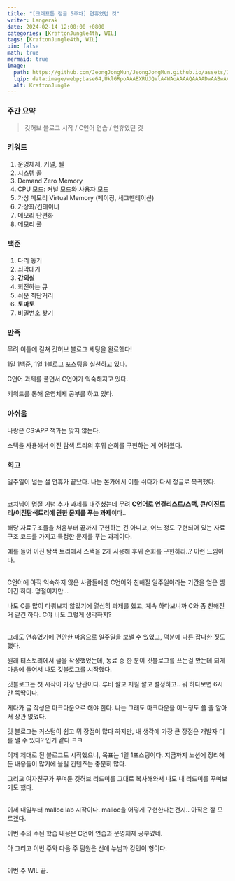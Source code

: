 ```yaml
---
title: "[크래프톤 정글 5주차] 연휴였던 것"
writer: Langerak
date: 2024-02-14 12:00:00 +0800
categories: [KraftonJungle4th, WIL]
tags: [KraftonJungle4th, WIL]
pin: false
math: true
mermaid: true
image:
  path: https://github.com/JeongJongMun/JeongJongMun.github.io/assets/101979073/606fb575-ffce-4656-b694-4e14f54f2654
  lqip: data:image/webp;base64,UklGRpoAAABXRUJQVlA4WAoAAAAQAAAADwAABwAAQUxQSDIAAAARL0AmbZurmr57yyIiqE8oiG0bejIYEQTgqiDA9vqnsUSI6H+oAERp2HZ65qP/VIAWAFZQOCBCAAAA8AEAnQEqEAAIAAVAfCWkAALp8sF8rgRgAP7o9FDvMCkMde9PK7euH5M1m6VWoDXf2FkP3BqV0ZYbO6NA/VFIAAAA
  alt: KraftonJungle
---
```


### **주간 요약**

> 깃허브 블로그 시작 / C언어 연습 / 연휴였던 것
> 

### **키워드**

1. 운영체제, 커널, 셸
2. 시스템 콜
3. Demand Zero Memory
4. CPU 모드: 커널 모드와 사용자 모드
5. 가상 메모리 Virtual Memory (페이징, 세그멘테이션)
6. 가상화/컨테이너
7. 메모리 단편화
8. 메모리 풀

### **백준**

1. 다리 놓기
2. 쇠막대기
3. **강의실**
4. 회전하는 큐
5. 쉬운 최단거리
6. **토마토**
7. 비밀번호 찾기

### **만족**

무려 이틀에 걸쳐 깃허브 블로그 세팅을 완료했다!

1일 1백준, 1일 1블로그 포스팅을 실천하고 있다.

C언어 과제를 풀면서 C언어가 익숙해지고 있다.

키워드를 통해 운영체제 공부를 하고 있다.

### **아쉬움**

나랑은 CS:APP 책과는 맞지 않는다.

스택을 사용해서 이진 탐색 트리의 후위 순회를 구현하는 게 어려웠다.

### **회고**

일주일이 넘는 설 연휴가 끝났다. 나는 본가에서 이틀 쉬다가 다시 정글로 복귀했다.
<br/><br/>

코치님이 명절 기념 추가 과제를 내주셨는데 무려 **C언어로 연결리스트/스택, 큐/이진트리/이진탐색트리에 관한 문제를 푸는 과제**이다..

해당 자료구조들을 처음부터 끝까지 구현하는 건 아니고, 어느 정도 구현되어 있는 자료구조 코드를 가지고 특정한 문제를 푸는 과제이다.

예를 들어 이진 탐색 트리에서 스택을 2개 사용해 후위 순회를 구현하라..? 이런 느낌이다.
<br/><br/>

C언어에 아직 익숙하지 않은 사람들에겐 C언어와 친해질 일주일이라는 기간을 얻은 셈이긴 하다. 명절이지만…

나도 C를 많이 다뤄보지 않았기에 열심히 과제를 했고, 계속 하다보니까 C와 좀 친해진 거 같긴 하다. C야 너도 그렇게 생각하지?
<br/><br/>

그래도 연휴였기에 편안한 마음으로 일주일을 보낼 수 있었고, 덕분에 다른 잡다한 짓도 했다.

원래 티스토리에서 글을 작성했었는데, 동료 중 한 분이 깃블로그를 쓰는걸 봤는데 되게 마음에 들어서 나도 깃블로그를 시작했다.

깃블로그는 첫 시작이 가장 난관이다. 루비 깔고 지킬 깔고 설정하고.. 뭐 하다보면 6시간 뚝딱이다.

게다가 글 작성은 마크다운으로 해야 한다. 나는 그래도 마크다운을 어느정도 쓸 줄 알아서 상관 없었다.

깃 블로그는 커스텀이 쉽고 뭐 장점이 많다 하지만, 내 생각에 가장 큰 장점은 개발자 티를 낼 수 있다? 인거 같다 ㅋㅋ

이제 제대로 된 블로그도 시작했으니, 목표는 1일 1포스팅이다. 지금까지 노션에 정리해둔 내용들이 많기에 올릴 컨텐츠는 충분히 많다.

그리고 여자친구가 꾸며둔 깃허브 리드미를 그대로 복사해와서 나도 내 리드미를 꾸며보기도 했다.
<br/><br/>

이제 내일부터 malloc lab 시작이다. malloc을 어떻게 구현한다는건지.. 아직은 잘 모르겠다.

이번 주의 주된 학습 내용은 C언어 연습과 운영체제 공부였네.

아 그리고 이번 주와 다음 주 팀원은 선애 누님과 강민이 형이다.
<br/><br/>

이번 주 WIL 끝.